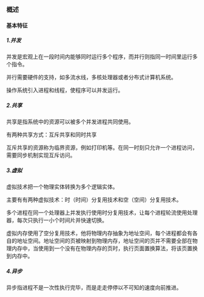 ### 概述

#### 基本特征

##### 1.并发

并发是宏观上在一段时间内能够同时运行多个程序，而并行则指同一时间里运行多个指令。

并行需要硬件的支持，如多流水线，多核处理器或者分布式计算机系统。

操作系统引入进程和线程，使程序可以并发运行。

##### 2.共享

共享是指系统中的资源可以被多个并发进程共同使用。

有两种共享方式：互斥共享和同时共享

互斥共享的资源称为临界资源，例如打印机等。在同一时刻只允许一个进程访问，需要同步机制实现互斥访问。

##### 3.虚拟

虚拟技术把一个物理实体转换为多个逻辑实体。

主要有有两种虚拟技术：时（时间）分复用技术和空（空间）分复用技术。

多个进程在同一个处理器上并发执行使用时分复用技术，让每个进程轮流使用处理器，每次只执行一小个时间片并快速切换。

虚拟内存使用了空分复用技术，他将物理内存抽象为地址空间，每个进程都会有各自的地址空间。地址空间的页被映射到物理内存，地址空间的页并不需要全部在物理内存中，当使用到一个没有在物理内存的页时，执行页面置换算法，将该页置换到内存中。

##### 4.异步

异步指进程不是一次性执行完毕，而是走走停停以不可知的速度向前推进。